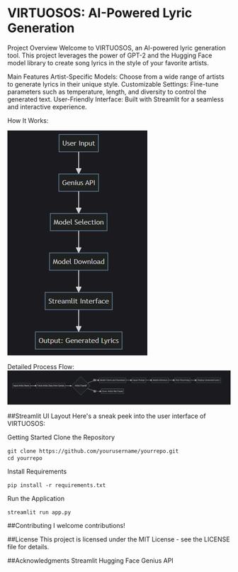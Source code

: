 # VIRTUOSOS: AI-Powered Lyric Generation

Project Overview
Welcome to VIRTUOSOS, an AI-powered lyric generation tool. This project leverages the power of GPT-2 and the Hugging Face model library to create song lyrics in the style of your favorite artists.

Main Features
Artist-Specific Models: Choose from a wide range of artists to generate lyrics in their unique style.
Customizable Settings: Fine-tune parameters such as temperature, length, and diversity to control the generated text.
User-Friendly Interface: Built with Streamlit for a seamless and interactive experience.

How It Works:


![](images/pic1.png?raw=true)



Detailed Process Flow:
![](images/pic2.png?raw=true) 

##Streamlit UI Layout
Here's a sneak peek into the user interface of VIRTUOSOS:


Getting Started
Clone the Repository

```
git clone https://github.com/yourusername/yourrepo.git
cd yourrepo
```
Install Requirements

```
pip install -r requirements.txt
```
Run the Application

```
streamlit run app.py
```

##Contributing
I welcome contributions! 

##License
This project is licensed under the MIT License - see the LICENSE file for details.

##Acknowledgments
Streamlit
Hugging Face
Genius API
